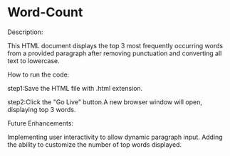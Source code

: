# Word-Count
Description:

This HTML document displays the top 3 most frequently occurring words from a provided paragraph after removing punctuation and converting all text to lowercase.

How to run the code:

step1:Save the HTML file with .html extension.

step2:Click the "Go Live" button.A new browser window will open, displaying top 3 words.

Future Enhancements:

Implementing user interactivity to allow dynamic paragraph input. Adding the ability to customize the number of top words displayed.

